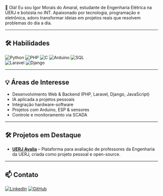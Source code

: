 👋 Olá! Eu sou Igor Morais do Amaral, estudante de Engenharia Elétrica na UERJ e bolsista no INT. Apaixonado por tecnologia, programação e eletrônica, adoro transformar ideias em projetos reais que resolvem problemas do dia a dia.

---

## 🛠️ Habilidades

![Python](https://img.shields.io/badge/Python-Intermediário-007BFF?style=flat&logo=python&logoColor=white) 
![PHP](https://img.shields.io/badge/PHP-Intermediário-007BFF?style=flat&logo=php&logoColor=white) 
![C](https://img.shields.io/badge/C-Básico-6c757d?style=flat&logo=c&logoColor=white) 
![Arduino](https://img.shields.io/badge/Arduino-Intermediário-007BFF?style=flat&logo=arduino&logoColor=white) 
![SQL](https://img.shields.io/badge/SQL-Básico-6c757d?style=flat&logo=sql&logoColor=white)  
![Laravel](https://img.shields.io/badge/Laravel-Básico-6c757d?style=flat&logo=laravel&logoColor=white) 
![Django](https://img.shields.io/badge/Django-Básico-6c757d?style=flat&logo=django&logoColor=white) 

---

## 💡 Áreas de Interesse

- Desenvolvimento Web & Backend (PHP, Laravel, Django, JavaScript)  
- IA aplicada a projetos pessoais  
- Integração hardware-software  
- Projetos com Arduino, ESP & sensores  
- Controle e monitoramento via SCADA   

---

## 🛠️ Projetos em Destaque

- **[UERJ Avalia](https://github.com/igor-mrs/uerj-avalia)** – Plataforma para avaliação de professores da Engenharia da UERJ, criada como projeto pessoal e open-source.

---

## 📫 Contato

[![LinkedIn](https://img.shields.io/badge/LinkedIn-0A66C2?style=flat&logo=linkedin&logoColor=white)]([https://www.linkedin.com/in/igor-morais](https://www.linkedin.com/in/igor-amaral-3a2475209/))  
[![GitHub](https://img.shields.io/badge/GitHub-181717?style=flat&logo=github&logoColor=white)](https://github.com/igor-mrs)
